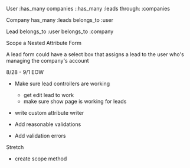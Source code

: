 User
:has_many companies
::has_many :leads through: :companies

Company
has_many :leads
belongs_to :user

Lead
belongs_to :user
belongs_to :company

Scope a Nested Attribute Form

A lead form could have a select box that assigns a lead to the user who's managing the company's account

8/28 - 9/1 EOW

- Make sure lead controllers are working
  - get edit lead to work
  - make sure show page is working for leads

- write custom attribute writer

- Add reasonable validations

- Add validation errors

Stretch
- create scope method
